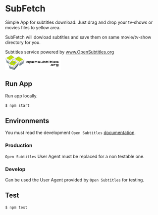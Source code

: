 # SubFetch

Simple App for subtitles download.
Just drag and drop your tv-shows or movies files to yellow area.

SubFetch will dowload subtitles and save them on same movie/tv-show directory for you.


Subtitles service powered by www.OpenSubtitles.org
![](./images/opensubtitles/logo-transparent.png)

## Run App
Run app locally.

``` js
$ npm start
```
## Environments
You must read the development `Open Subtitles` [documentation](http://trac.opensubtitles.org/projects/opensubtitles/wiki/DevReadFirst).

### Production
`Open Subtitles` User Agent must be replaced for a non testable one.

### Develop
Can be used the User Agent provided by `Open Subtitles` for testing.

## Test

``` js
$ npm test
```
